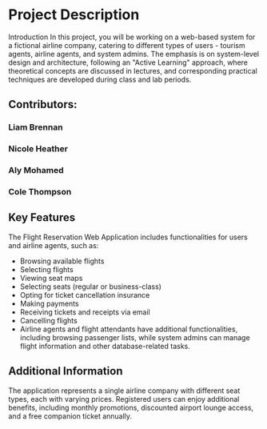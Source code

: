 # Project Description
Introduction
In this project, you will be working on a web-based system for a fictional airline company, catering to different types of users - tourism agents, airline agents, and system admins. The emphasis is on system-level design and architecture, following an "Active Learning" approach, where theoretical concepts are discussed in lectures, and corresponding practical techniques are developed during class and lab periods.
## Contributors:
### Liam Brennan
### Nicole Heather
### Aly Mohamed
### Cole Thompson

## Key Features
The Flight Reservation Web Application includes functionalities for users and airline agents, such as:

- Browsing available flights
- Selecting flights
- Viewing seat maps
- Selecting seats (regular or business-class)
- Opting for ticket cancellation insurance
- Making payments
- Receiving tickets and receipts via email
- Cancelling flights
- Airline agents and flight attendants have additional functionalities, including browsing passenger lists, while system admins can manage flight information and other database-related tasks.

## Additional Information
The application represents a single airline company with different seat types, each with varying prices.
Registered users can enjoy additional benefits, including monthly promotions, discounted airport lounge access, and a free companion ticket annually.
